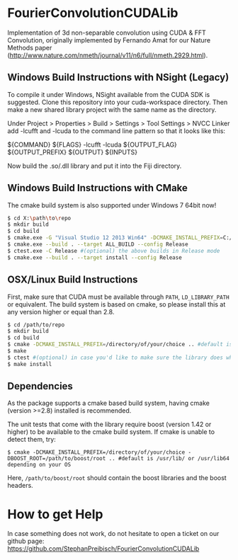 FourierConvolutionCUDALib
=========================

Implementation of 3d non-separable convolution using CUDA &amp; FFT Convolution, originally implemented by Fernando Amat for our Nature Methods paper (http://www.nature.com/nmeth/journal/v11/n6/full/nmeth.2929.html).

Windows Build Instructions with NSight (Legacy)
-----------------------------------------------

To compile it under Windows, NSight available from the CUDA SDK is suggested. Clone this repository into your cuda-workspace directory. Then make a new shared library project with the same name as the directory.

Under Project > Properties > Build > Settings > Tool Settings > NVCC Linker add -lcufft and -lcuda to the command line pattern so that it looks like this:

${COMMAND} ${FLAGS} -lcufft -lcuda ${OUTPUT_FLAG} ${OUTPUT_PREFIX} ${OUTPUT} ${INPUTS}

Now build the .so/.dll library and put it into the Fiji directory.

Windows Build Instructions with CMake
-------------------------------------

The cmake build system is also supported under Windows 7 64bit now!

```bash
$ cd X:\path\to\repo
$ mkdir build
$ cd build
$ cmake.exe -G "Visual Studio 12 2013 Win64" -DCMAKE_INSTALL_PREFIX=C:/msys64/home/steinbac/ftmp -DBOOST_LIBRARYDIR=C:/boost_1_58_0/msvc-12-x86_64/lib64-msvc-12.0 -DBOOST_ROOT=C:/boost_1_58_0/msvc-12-x86_64 ..
$ cmake.exe --build . --target ALL_BUILD --config Release
$ ctest.exe -C Release #(optional) the above builds in Release mode
$ cmake.exe --build . --target install --config Release
```

OSX/Linux Build Instructions
----------------------------

First, make sure that CUDA must be available through `PATH`, `LD_LIBRARY_PATH` or equivalent. The build system is based on cmake, so please install this at any version higher or equal than 2.8.

```bash
$ cd /path/to/repo
$ mkdir build
$ cd build
$ cmake -DCMAKE_INSTALL_PREFIX=/directory/of/your/choice .. #default is /usr/lib/ or /usr/lib64 depending on your OS
$ make
$ ctest #(optional) in case you'd like to make sure the library does what it should on your system
$ make install
```


Dependencies
------------

As the package supports a cmake based build system, having cmake (version >=2.8) installed is recommended.

The unit tests that come with the library require boost (version 1.42 or higher) to be available to the cmake build system. If cmake is unable to detect them, try:

```
$ cmake -DCMAKE_INSTALL_PREFIX=/directory/of/your/choice -DBOOST_ROOT=/path/to/boost/root .. #default is /usr/lib/ or /usr/lib64 depending on your OS
```

Here, ```/path/to/boost/root``` should contain the boost libraries and the boost headers.


How to get Help
===============

In case something does not work, do not hesitate to open a ticket on our github page: https://github.com/StephanPreibisch/FourierConvolutionCUDALib
